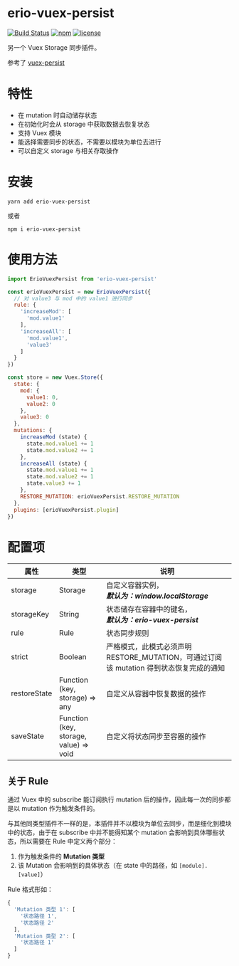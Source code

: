 # erio-vuex-persist

[![Build Status](https://travis-ci.org/Erioifpud/erio-vuex-persist.svg?branch=master)](https://travis-ci.org/Erioifpud/erio-vuex-persist)
[![npm](https://img.shields.io/npm/v/erio-vuex-persist.svg?color=red)](http://npmjs.com/erio-vuex-persist)
[![license](https://img.shields.io/github/license/erioifpud/erio-vuex-persist.svg)]()

另一个 Vuex Storage 同步插件。

参考了 [vuex-persist](https://github.com/championswimmer/vuex-persist)

# 特性
- 在 mutation 时自动储存状态
- 在初始化时会从 storage 中获取数据去恢复状态
- 支持 Vuex 模块
- 能选择需要同步的状态，不需要以模块为单位去进行
- 可以自定义 storage 与相关存取操作

# 安装
```
yarn add erio-vuex-persist
```

或者

```
npm i erio-vuex-persist
```

# 使用方法
```javascript
import ErioVuexPersist from 'erio-vuex-persist'

const erioVuexPersist = new ErioVuexPersist({
  // 对 value3 与 mod 中的 value1 进行同步
  rule: {
    'increaseMod': [
      'mod.value1'
    ],
    'increaseAll': [
      'mod.value1',
      'value3'
    ]
  }
})

const store = new Vuex.Store({
  state: {
    mod: {
      value1: 0,
      value2: 0
    },
    value3: 0
  },
  mutations: {
    increaseMod (state) {
      state.mod.value1 += 1
      state.mod.value2 += 1
    },
    increaseAll (state) {
      state.mod.value1 += 1
      state.mod.value2 += 1
      state.value3 += 1
    },
    RESTORE_MUTATION: erioVuexPersist.RESTORE_MUTATION
  },
  plugins: [erioVuexPersist.plugin]
})
```

# 配置项
| 属性         | 类型     | 说明                                                 |
|--------------|----------|-----------------------------------------------------|
| storage      | Storage  | 自定义容器实例，<br>_**默认为：window.localStorage**_ |
| storageKey   | String   | 状态储存在容器中的键名，<br>_**默认为：erio-vuex-persist**_ |
| rule         | Rule     | 状态同步规则                                         |
| strict       | Boolean  | 严格模式，此模式必须声明 RESTORE_MUTATION，可通过订阅该 mutation 得到状态恢复完成的通知 |
| restoreState | Function<br>(key, storage) => any | 自定义从容器中恢复数据的操作                           |
| saveState    | Function<br>(key, storage, value) => void | 自定义将状态同步至容器的操作                           |

## 关于 Rule
通过 Vuex 中的 subscribe 能订阅执行 mutation 后的操作，因此每一次的同步都是以 mutation 作为触发条件的。

与其他同类型插件不一样的是，本插件并不以模块为单位去同步，而是细化到模块中的状态，由于在 subscribe 中并不能得知某个 mutation 会影响到具体哪些状态，所以需要在 Rule 中定义两个部分：
1. 作为触发条件的 **Mutation 类型**
2. 该 Mutation 会影响到的具体状态（在 state 中的路径，如 `[module].[value]`）

Rule 格式形如：
```javascript
{
  'Mutation 类型 1': [
    '状态路径 1',
    '状态路径 2'
  ],
  'Mutation 类型 2': [
    '状态路径 1'
  ]
}
```